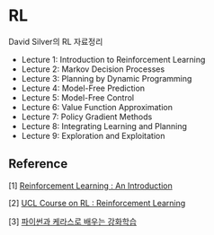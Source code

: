 # RL
David Silver의 RL 자료정리

- Lecture 1: Introduction to Reinforcement Learning
- Lecture 2: Markov Decision Processes
- Lecture 3: Planning by Dynamic Programming
- Lecture 4: Model-Free Prediction
- Lecture 5: Model-Free Control
- Lecture 6: Value Function Approximation
- Lecture 7: Policy Gradient Methods
- Lecture 8: Integrating Learning and Planning
- Lecture 9: Exploration and Exploitation


## Reference

[1] [Reinforcement Learning : An Introduction](http://incompleteideas.net/book/bookdraft2017nov5.pdf)

[2] [UCL Course on RL : Reinforcement Learning](http://www0.cs.ucl.ac.uk/staff/d.silver/web/Teaching.html)

[3] [파이썬과 케라스로 배우는 강화학습](http://www.yes24.com/Product/Goods/44136413)
